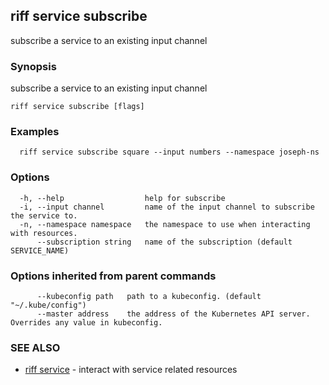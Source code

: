 ## riff service subscribe

subscribe a service to an existing input channel

### Synopsis

subscribe a service to an existing input channel

```
riff service subscribe [flags]
```

### Examples

```
  riff service subscribe square --input numbers --namespace joseph-ns
```

### Options

```
  -h, --help                  help for subscribe
  -i, --input channel         name of the input channel to subscribe the service to.
  -n, --namespace namespace   the namespace to use when interacting with resources.
      --subscription string   name of the subscription (default SERVICE_NAME)
```

### Options inherited from parent commands

```
      --kubeconfig path   path to a kubeconfig. (default "~/.kube/config")
      --master address    the address of the Kubernetes API server. Overrides any value in kubeconfig.
```

### SEE ALSO

* [riff service](riff_service.md)	 - interact with service related resources

